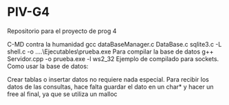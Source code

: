 # PIV-G4
Repositorio para el proyecto de prog 4

C-MD contra la humanidad
gcc dataBaseManager.c DataBase.c sqlite3.c -L shell.c -o ..\..\Ejecutables\prueba.exe Para compilar la base de datos
g++ Servidor.cpp -o prueba.exe -l ws2_32 Ejemplo de compilado para sockets.
Como usar la base de datos:

Crear tablas o insertar datos no requiere nada especial.
Para recibir los datos de las consultas, hace falta guardar el dato en un char* y hacer un free al final, ya que se utiliza un malloc
